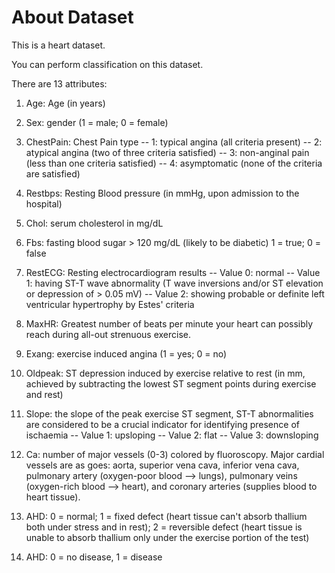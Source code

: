 # About Dataset

This is a heart dataset.

You can perform classification on this dataset.

There are 13 attributes: 

1. Age: Age (in years) 

2. Sex: gender (1 = male; 0 = female) 

3. ChestPain: Chest Pain type -- 1: typical angina (all criteria present) -- 2:
   atypical angina (two of three criteria satisfied) -- 3: non-anginal pain
   (less than one criteria satisfied) -- 4: asymptomatic (none of the criteria
   are satisfied) 

4. Restbps: Resting Blood pressure (in mmHg, upon admission to the hospital) 

5. Chol: serum cholesterol in mg/dL 

6. Fbs: fasting blood sugar > 120 mg/dL (likely to be diabetic) 1 = true; 0 =
   false 

7. RestECG: Resting electrocardiogram results -- Value 0: normal -- Value 1:
   having ST-T wave abnormality (T wave inversions and/or ST elevation or
   depression of > 0.05 mV) -- Value 2: showing probable or definite left
   ventricular hypertrophy by Estes' criteria 

8. MaxHR: Greatest number of beats per minute your heart can possibly reach
   during all-out strenuous exercise. 

9. Exang: exercise induced angina (1 = yes; 0 = no) 

10. Oldpeak: ST depression induced by exercise relative to rest (in mm, achieved by subtracting the
    lowest ST segment points during exercise and rest) 

11. Slope: the slope of the peak exercise ST segment, ST-T abnormalities are
    considered to be a crucial indicator for identifying presence of ischaemia
    -- Value 1: upsloping -- Value 2: flat -- Value 3: downsloping 

12. Ca: number of major vessels (0-3) colored by fluoroscopy. Major cardial
    vessels are as goes: aorta, superior vena cava, inferior vena cava,
    pulmonary artery (oxygen-poor blood --> lungs), pulmonary veins
    (oxygen-rich blood --> heart), and coronary arteries (supplies blood to
    heart tissue). 

13. AHD: 0 = normal; 1 = fixed defect (heart tissue can't absorb thallium both
    under stress and in rest); 2 = reversible defect (heart tissue is unable to
    absorb thallium only under the exercise portion of the test) 

14. AHD: 0 = no disease, 1 = disease
